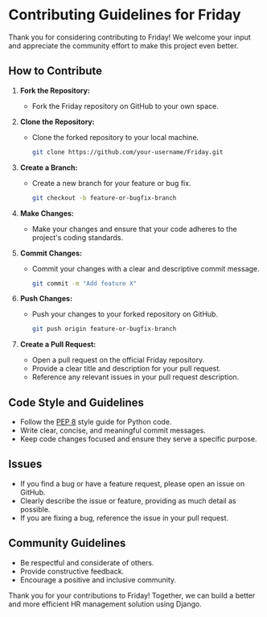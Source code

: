 # Contributing Guidelines for Friday

Thank you for considering contributing to Friday! We welcome your input and appreciate the community effort to make this project even better.

## How to Contribute

1. **Fork the Repository:**
   - Fork the Friday repository on GitHub to your own space.

2. **Clone the Repository:**
   - Clone the forked repository to your local machine.

     ```bash
     git clone https://github.com/your-username/Friday.git
     ```

3. **Create a Branch:**
   - Create a new branch for your feature or bug fix.

     ```bash
     git checkout -b feature-or-bugfix-branch
     ```

4. **Make Changes:**
   - Make your changes and ensure that your code adheres to the project's coding standards.

5. **Commit Changes:**
   - Commit your changes with a clear and descriptive commit message.

     ```bash
     git commit -m "Add feature X"
     ```

6. **Push Changes:**
   - Push your changes to your forked repository on GitHub.

     ```bash
     git push origin feature-or-bugfix-branch
     ```

7. **Create a Pull Request:**
   - Open a pull request on the official Friday repository.
   - Provide a clear title and description for your pull request.
   - Reference any relevant issues in your pull request description.

## Code Style and Guidelines

- Follow the [PEP 8](https://pep8.org/) style guide for Python code.
- Write clear, concise, and meaningful commit messages.
- Keep code changes focused and ensure they serve a specific purpose.

## Issues

- If you find a bug or have a feature request, please open an issue on GitHub.
- Clearly describe the issue or feature, providing as much detail as possible.
- If you are fixing a bug, reference the issue in your pull request.

## Community Guidelines

- Be respectful and considerate of others.
- Provide constructive feedback.
- Encourage a positive and inclusive community.

Thank you for your contributions to Friday! Together, we can build a better and more efficient HR management solution using Django.

